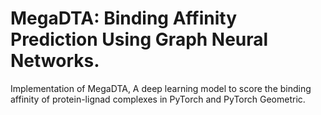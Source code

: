 # MegaDTA: Binding Affinity Prediction Using Graph Neural Networks.
Implementation of MegaDTA, A deep learning model to score the binding affinity of protein-lignad complexes in PyTorch and PyTorch Geometric. 
